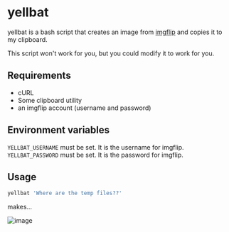 # yellbat

yellbat is a bash script that creates an image from [imgflip](https://imgflip.com/) and copies it to my clipboard.

This script won't work for you, but you could modify it to work for you.

## Requirements

- cURL
- Some clipboard utility
- an imgflip account (username and password)

## Environment variables

`YELLBAT_USERNAME` must be set. It is the username for imgflip.
`YELLBAT_PASSWORD` must be set. It is the password for imgflip.

## Usage

```bash
yellbat 'Where are the temp files??'
```

makes...

![image](https://user-images.githubusercontent.com/8356936/203896618-34b6947d-10f6-4bd5-bfca-c26178534a77.png)
